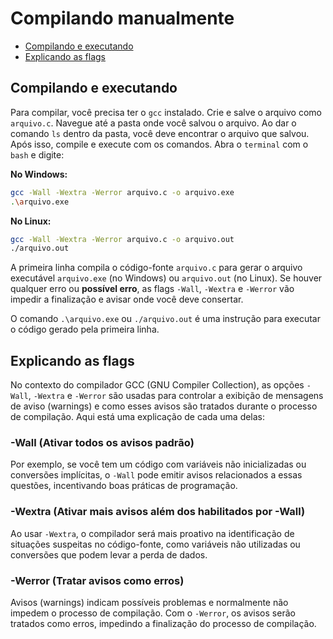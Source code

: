 # Compilando manualmente

<!-- toc -->
- [Compilando e executando](#compilando-e-executando)
- [Explicando as flags](#explicando-as-flags)
<!-- toc -->

## Compilando e executando

Para compilar, você precisa ter o `gcc` instalado. Crie e salve o arquivo como `arquivo.c`. Navegue até a pasta onde você salvou o arquivo. Ao dar o comando `ls` dentro da pasta, você deve encontrar o arquivo que salvou. Após isso, compile e execute com os comandos. Abra o `terminal` com o `bash` e digite:

**No Windows:**

```bash
gcc -Wall -Wextra -Werror arquivo.c -o arquivo.exe
.\arquivo.exe
```

**No Linux:**

```bash
gcc -Wall -Wextra -Werror arquivo.c -o arquivo.out
./arquivo.out
```

A primeira linha compila o código-fonte `arquivo.c` para gerar o arquivo executável `arquivo.exe` (no Windows) ou `arquivo.out` (no Linux). Se houver qualquer erro ou **possível erro**, as flags `-Wall`, `-Wextra` e `-Werror` vão impedir a finalização e avisar onde você deve consertar.

O comando `.\arquivo.exe` ou `./arquivo.out` é uma instrução para executar o código gerado pela primeira linha.

## Explicando as flags

No contexto do compilador GCC (GNU Compiler Collection), as opções `-Wall`, `-Wextra` e `-Werror` são usadas para controlar a exibição de mensagens de aviso (warnings) e como esses avisos são tratados durante o processo de compilação. Aqui está uma explicação de cada uma delas:

### -Wall (Ativar todos os avisos padrão)

Por exemplo, se você tem um código com variáveis não inicializadas ou conversões implícitas, o `-Wall` pode emitir avisos relacionados a essas questões, incentivando boas práticas de programação.

### -Wextra (Ativar mais avisos além dos habilitados por -Wall)

Ao usar `-Wextra`, o compilador será mais proativo na identificação de situações suspeitas no código-fonte, como variáveis não utilizadas ou conversões que podem levar a perda de dados.

### -Werror (Tratar avisos como erros)

Avisos (warnings) indicam possíveis problemas e normalmente não impedem o processo de compilação. Com o `-Werror`, os avisos serão tratados como erros, impedindo a finalização do processo de compilação.
